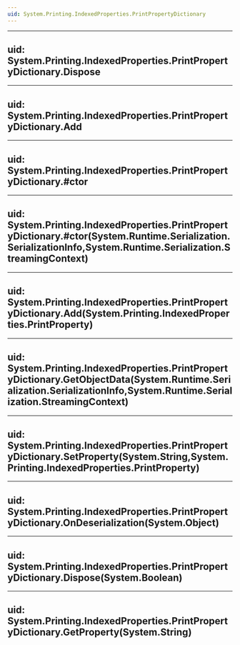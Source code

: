 ```yaml
---
uid: System.Printing.IndexedProperties.PrintPropertyDictionary
---
```


---
uid: System.Printing.IndexedProperties.PrintPropertyDictionary.Dispose
---

---
uid: System.Printing.IndexedProperties.PrintPropertyDictionary.Add
---

---
uid: System.Printing.IndexedProperties.PrintPropertyDictionary.#ctor
---

---
uid: System.Printing.IndexedProperties.PrintPropertyDictionary.#ctor(System.Runtime.Serialization.SerializationInfo,System.Runtime.Serialization.StreamingContext)
---

---
uid: System.Printing.IndexedProperties.PrintPropertyDictionary.Add(System.Printing.IndexedProperties.PrintProperty)
---

---
uid: System.Printing.IndexedProperties.PrintPropertyDictionary.GetObjectData(System.Runtime.Serialization.SerializationInfo,System.Runtime.Serialization.StreamingContext)
---

---
uid: System.Printing.IndexedProperties.PrintPropertyDictionary.SetProperty(System.String,System.Printing.IndexedProperties.PrintProperty)
---

---
uid: System.Printing.IndexedProperties.PrintPropertyDictionary.OnDeserialization(System.Object)
---

---
uid: System.Printing.IndexedProperties.PrintPropertyDictionary.Dispose(System.Boolean)
---

---
uid: System.Printing.IndexedProperties.PrintPropertyDictionary.GetProperty(System.String)
---
